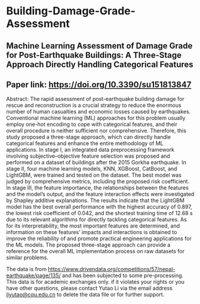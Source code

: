 # Building-Damage-Grade-Assessment
## Machine Learning Assessment of Damage Grade for Post-Earthquake Buildings: A Three-Stage Approach Directly Handling Categorical Features
## Paper link: https://doi.org/10.3390/su151813847
Abstract: The rapid assessment of post-earthquake building damage for rescue and reconstruction is a crucial strategy to reduce the enormous number of human casualties and economic losses caused by earthquakes. Conventional machine learning (ML) approaches for this problem usually employ one-hot encoding to cope with categorical features, and their overall procedure is neither sufficient nor comprehensive. Therefore, this study proposed a three-stage approach, which can directly handle categorical features and enhance the entire methodology of ML applications. In stage I, an integrated data preprocessing framework involving subjective–objective feature selection was proposed and performed on a dataset of buildings after the 2015 Gorkha earthquake. In stage II, four machine learning models, KNN, XGBoost, CatBoost, and LightGBM, were trained and tested on the dataset. The best model was judged by comprehensive metrics, including the proposed risk coefficient. In stage III, the feature importance, the relationships between the features and the model’s output, and the feature interaction effects were investigated by Shapley additive explanations. The results indicate that the LightGBM model has the best overall performance with the highest accuracy of 0.897, the lowest risk coefficient of 0.042, and the shortest training time of 12.68 s due to its relevant algorithms for directly tackling categorical features. As for its interpretability, the most important features are determined, and information on these features’ impacts and interactions is obtained to improve the reliability of and promote practical engineering applications for the ML models. The proposed three-stage approach can provide a reference for the overall ML implementation process on raw datasets for similar problems.

The data is from https://www.drivendata.org/competitions/57/nepal-earthquake/page/135/ and has been subjected to some pre-processing. This data is for academic exchanges only. if it violates your rights or you have other questions, please contact Yutao Li via the email address liyutao@cqu.edu.cn to delete the data file or for further support.
